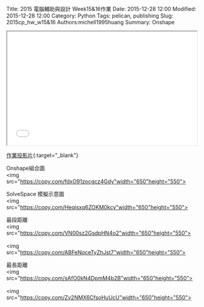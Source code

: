 Title: 2015 電腦輔助與設計 Week15&16作業
Date: 2015-12-28 12:00
Modified: 2015-12-28 12:00
Category: Python
Tags: pelican, publishing
Slug: 2015cp_hw_w15&16
Authors:michell1995huang
Summary: Onshape

<iframe src="simplest11.html" width="500" height="300"></iframe>

[作業投影片](simplest11.html){:target="_blank"}

Onshape組合圖
<br>
 <img src="https://copy.com/fdxO91zocgcz4Gdy"width="650"height="550">
<br>

SolveSpace 模擬示意圖
<br>
 <img src="https://copy.com/Heqisxq6ZOKM0kcy"width="650"height="550">
<br>

最段距離
<br>
 <img src="https://copy.com/VN00sz2GsdpHN4o2"width="650"height="550">
<br>
<br>
 <img src="https://copy.com/ABFeNqceTyZhJst7"width="650"height="550">
<br>


最長距離
<br>
 <img src="https://copy.com/sAfO0kN4DpmM4b2B"width="650"height="550">
<br>
<br>
 <img src="https://copy.com/Zv2NMX6CfsoHuUcU"width="650"height="550">
<br>

